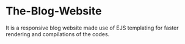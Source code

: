 # The-Blog-Website
It is a responsive blog website made use of EJS templating for faster rendering and compilations of the codes.
